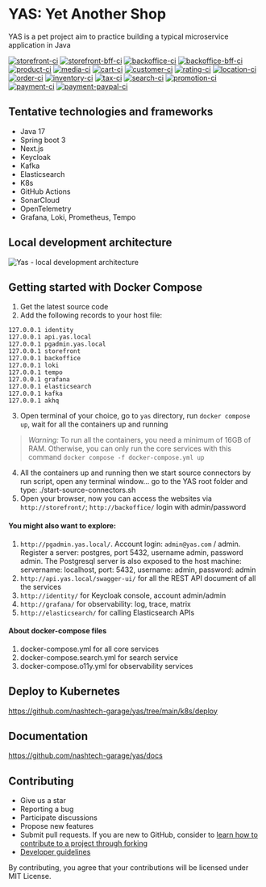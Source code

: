 # YAS: Yet Another Shop

YAS is a pet project aim to practice building a typical microservice application in Java

[![storefront-ci](https://github.com/nashtech-garage/yas/actions/workflows/storefront-ci.yaml/badge.svg)](https://github.com/nashtech-garage/yas/actions/workflows/storefront-ci.yaml)
[![storefront-bff-ci](https://github.com/nashtech-garage/yas/actions/workflows/storefront-bff-ci.yaml/badge.svg)](https://github.com/nashtech-garage/yas/actions/workflows/storefront-bff-ci.yaml)
[![backoffice-ci](https://github.com/nashtech-garage/yas/actions/workflows/backoffice-ci.yaml/badge.svg)](https://github.com/nashtech-garage/yas/actions/workflows/backoffice-ci.yaml)
[![backoffice-bff-ci](https://github.com/nashtech-garage/yas/actions/workflows/backoffice-bff-ci.yaml/badge.svg)](https://github.com/nashtech-garage/yas/actions/workflows/backoffice-bff-ci.yaml)
[![product-ci](https://github.com/nashtech-garage/yas/actions/workflows/product-ci.yaml/badge.svg)](https://github.com/nashtech-garage/yas/actions/workflows/product-ci.yaml)
[![media-ci](https://github.com/nashtech-garage/yas/actions/workflows/media-ci.yaml/badge.svg)](https://github.com/nashtech-garage/yas/actions/workflows/media-ci.yaml)
[![cart-ci](https://github.com/nashtech-garage/yas/actions/workflows/cart-ci.yaml/badge.svg)](https://github.com/nashtech-garage/yas/actions/workflows/cart-ci.yaml)
[![customer-ci](https://github.com/nashtech-garage/yas/actions/workflows/customer-ci.yaml/badge.svg)](https://github.com/nashtech-garage/yas/actions/workflows/customer-ci.yaml)
[![rating-ci](https://github.com/nashtech-garage/yas/actions/workflows/rating-ci.yaml/badge.svg)](https://github.com/nashtech-garage/yas/actions/workflows/rating-ci.yaml)
[![location-ci](https://github.com/nashtech-garage/yas/actions/workflows/location-ci.yaml/badge.svg)](https://github.com/nashtech-garage/yas/actions/workflows/location-ci.yaml)
[![order-ci](https://github.com/nashtech-garage/yas/actions/workflows/order-ci.yaml/badge.svg)](https://github.com/nashtech-garage/yas/actions/workflows/order-ci.yaml)
[![inventory-ci](https://github.com/nashtech-garage/yas/actions/workflows/inventory-ci.yaml/badge.svg)](https://github.com/nashtech-garage/yas/actions/workflows/inventory-ci.yaml)
[![tax-ci](https://github.com/nashtech-garage/yas/actions/workflows/tax-ci.yaml/badge.svg)](https://github.com/nashtech-garage/yas/actions/workflows/tax-ci.yaml)
[![search-ci](https://github.com/nashtech-garage/yas/actions/workflows/search-ci.yaml/badge.svg)](https://github.com/nashtech-garage/yas/actions/workflows/search-ci.yaml)
[![promotion-ci](https://github.com/nashtech-garage/yas/actions/workflows/promotion-ci.yaml/badge.svg)](https://github.com/nashtech-garage/yas/actions/workflows/promotion-ci.yaml)
[![payment-ci](https://github.com/nashtech-garage/yas/actions/workflows/payment-ci.yaml/badge.svg)](https://github.com/nashtech-garage/yas/actions/workflows/payment-ci.yaml)
[![payment-paypal-ci](https://github.com/nashtech-garage/yas/actions/workflows/payment-paypal-ci.yaml/badge.svg)](https://github.com/nashtech-garage/yas/actions/workflows/payment-paypal-ci.yaml)

## Tentative technologies and frameworks

- Java 17
- Spring boot 3
- Next.js
- Keycloak
- Kafka
- Elasticsearch
- K8s
- GitHub Actions
- SonarCloud
- OpenTelemetry
- Grafana, Loki, Prometheus, Tempo

## Local development architecture

![Yas - local development architecture](https://raw.githubusercontent.com/nashtech-garage/yas/main/yas-architecture-local.png)

## Getting started with Docker Compose

1. Get the latest source code
2. Add the following records to your host file: 
```
127.0.0.1 identity
127.0.0.1 api.yas.local
127.0.0.1 pgadmin.yas.local
127.0.0.1 storefront
127.0.0.1 backoffice
127.0.0.1 loki
127.0.0.1 tempo
127.0.0.1 grafana
127.0.0.1 elasticsearch
127.0.0.1 kafka
127.0.0.1 akhq
```
3. Open terminal of your choice, go to `yas` directory, run `docker compose up`, wait for all the containers up and running

> *_Warning:_* To run all the containers, you need a minimum of 16GB of RAM. Otherwise, you can only run the core services with this command `docker compose -f docker-compose.yml up`

4. All the containers up and running then we start source connectors by run script, open any terminal window... go to the YAS root folder and type: ./start-source-connectors.sh
5. Open your browser, now you can access the websites via `http://storefront/`; `http://backoffice/` login with admin/password

#### You might also want to explore:
1. `http://pgadmin.yas.local/`. Account login: `admin@yas.com` / admin. Register a server: postgres, port 5432, username admin, password admin. The Postgresql server is also exposed to the host machine: servername: localhost, port: 5432, username: admin, password: admin
2. `http://api.yas.local/swagger-ui/` for all the REST API document of all the services
3. `http://identity/` for Keycloak console, account admin/admin
4. `http://grafana/` for observability: log, trace, matrix
5. `http://elasticsearch/` for calling Elasticsearch APIs

#### About docker-compose files
1. docker-compose.yml for all core services
2. docker-compose.search.yml for search service
3. docker-compose.o11y.yml for observability services

## Deploy to Kubernetes
https://github.com/nashtech-garage/yas/tree/main/k8s/deploy

## Documentation
https://github.com/nashtech-garage/yas/docs

## Contributing
- Give us a star
- Reporting a bug
- Participate discussions
- Propose new features
- Submit pull requests. If you are new to GitHub, consider to [learn how to contribute to a project through forking](https://docs.github.com/en/get-started/quickstart/contributing-to-projects)
- [Developer guidelines](https://github.com/nashtech-garage/yas/wiki/Developer-guidelines)

By contributing, you agree that your contributions will be licensed under MIT License. 

